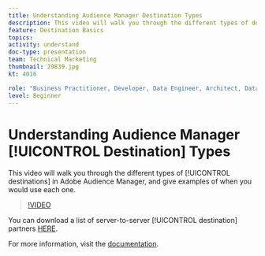 ```yaml
---
title: Understanding Audience Manager Destination Types
description: This video will walk you through the different types of destinations in Adobe Audience Manager, and give examples of when you would use each one.
feature: Destination Basics
topics: 
activity: understand
doc-type: presentation
team: Technical Marketing
thumbnail: 29839.jpg
kt: 4016

role: "Business Practitioner, Developer, Data Engineer, Architect, Data Architect, Administrator, Leader"
level: Beginner
---
```


# Understanding Audience Manager [!UICONTROL Destination] Types

This video will walk you through the different types of [!UICONTROL destinations] in Adobe Audience Manager, and give examples of when you would use each one.

>[!VIDEO](https://video.tv.adobe.com/v/29839/?quality=12)

You can download a list of server-to-server [!UICONTROL destination] partners [HERE](https://docs.adobe.com/help/en/audience-manager/user-guide/overview/gdpr/assets/AAM-Partners-October2019.xlsx).

For more information, visit the [documentation](https://docs.adobe.com/content/help/en/audience-manager/user-guide/features/destinations/destinations.html).
